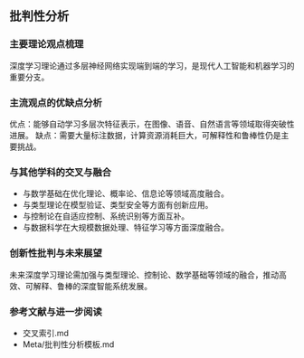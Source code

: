 ## 批判性分析

### 主要理论观点梳理
深度学习理论通过多层神经网络实现端到端的学习，是现代人工智能和机器学习的重要分支。

### 主流观点的优缺点分析
优点：能够自动学习多层次特征表示，在图像、语音、自然语言等领域取得突破性进展。
缺点：需要大量标注数据，计算资源消耗巨大，可解释性和鲁棒性仍是主要挑战。

### 与其他学科的交叉与融合
- 与数学基础在优化理论、概率论、信息论等领域高度融合。
- 与类型理论在模型验证、类型安全等方面有创新应用。
- 与控制论在自适应控制、系统识别等方面互补。
- 与数据科学在大规模数据处理、特征学习等方面深度融合。

### 创新性批判与未来展望
未来深度学习理论需加强与类型理论、控制论、数学基础等领域的融合，推动高效、可解释、鲁棒的深度智能系统发展。

### 参考文献与进一步阅读
- 交叉索引.md
- Meta/批判性分析模板.md 